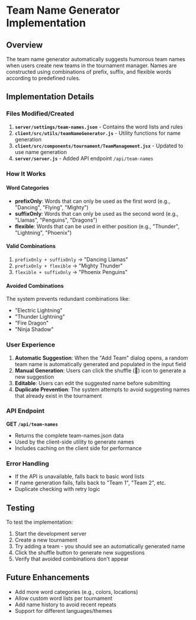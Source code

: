 # Team Name Generator Implementation

## Overview
The team name generator automatically suggests humorous team names when users create new teams in the tournament manager. Names are constructed using combinations of prefix, suffix, and flexible words according to predefined rules.

## Implementation Details

### Files Modified/Created

1. **`server/settings/team-names.json`** - Contains the word lists and rules
2. **`client/src/utils/teamNameGenerator.js`** - Utility functions for name generation
3. **`client/src/components/tournament/TeamManagement.jsx`** - Updated to use name generation
4. **`server/server.js`** - Added API endpoint `/api/team-names`

### How It Works

#### Word Categories
- **prefixOnly**: Words that can only be used as the first word (e.g., "Dancing", "Flying", "Mighty")
- **suffixOnly**: Words that can only be used as the second word (e.g., "Llamas", "Penguins", "Dragons")
- **flexible**: Words that can be used in either position (e.g., "Thunder", "Lightning", "Phoenix")

#### Valid Combinations
1. `prefixOnly + suffixOnly` → "Dancing Llamas"
2. `prefixOnly + flexible` → "Mighty Thunder"  
3. `flexible + suffixOnly` → "Phoenix Penguins"

#### Avoided Combinations
The system prevents redundant combinations like:
- "Electric Lightning"
- "Thunder Lightning" 
- "Fire Dragon"
- "Ninja Shadow"

### User Experience

1. **Automatic Suggestion**: When the "Add Team" dialog opens, a random team name is automatically generated and populated in the input field
2. **Manual Generation**: Users can click the shuffle (🔀) icon to generate a new suggestion
3. **Editable**: Users can edit the suggested name before submitting
4. **Duplicate Prevention**: The system attempts to avoid suggesting names that already exist in the tournament

### API Endpoint

**GET `/api/team-names`**
- Returns the complete team-names.json data
- Used by the client-side utility to generate names
- Includes caching on the client side for performance

### Error Handling

- If the API is unavailable, falls back to basic word lists
- If name generation fails, falls back to "Team 1", "Team 2", etc.
- Duplicate checking with retry logic

## Testing

To test the implementation:

1. Start the development server
2. Create a new tournament
3. Try adding a team - you should see an automatically generated name
4. Click the shuffle button to generate new suggestions
5. Verify that avoided combinations don't appear

## Future Enhancements

- Add more word categories (e.g., colors, locations)
- Allow custom word lists per tournament
- Add name history to avoid recent repeats
- Support for different languages/themes
